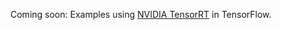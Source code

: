 Coming soon: Examples using [NVIDIA TensorRT](https://developer.nvidia.com/tensorrt) in TensorFlow.

